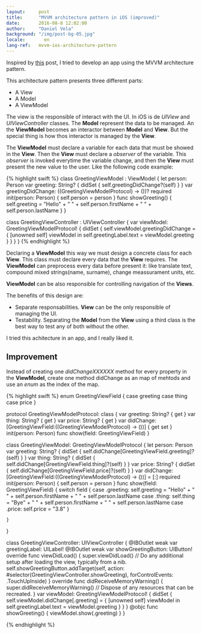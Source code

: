 ```yaml
---
layout:     post
title:      "MVVM architecture pattern in iOS (improved)"
date:       2016-08-8 12:02:00
author:     "Daniel Vela"
background: "/img/post-bg-05.jpg"
locale:       en
lang-ref:   mvvm-ios-architecture-pattern
---
```


Inspired by [this](https://medium.com/ios-os-x-development/ios-architecture-patterns-ecba4c38de52#.8t6ex2n88) post, I tried to develop an app using the MVVM architecture pattern.

This architecture pattern presents three different parts:

- A View
- A Model 
- A ViewModel

The view is the responsible of interact with the UI. In iOS is de *UIView* and *UIViewController* classes. The **Model** represent the data to be managed. An the **ViewModel** becomes an interactor between **Model** and **View**. But the special thing is how thos interactor is managed by the **View**. 

The **ViewModel** must declare a variable for each data that must be showed in the **View**. Then the **View** must declare a *observer* of the variable. This *observer* is invoked everytime the variable change, and then the **View** must present the new value to the user. Like the following code example:

{% highlight swift %}
class GreetingViewModel : ViewModel {
    let person: Person
    var greeting: String? {
        didSet {
            self.greetingDidChange?(self)
        }
    }
    var greetingDidChange: ((GreetingViewModelProtocol) -> ())?
    required init(person: Person) {
        self.person = person
    }
    func showGreeting() {
        self.greeting = "Hello" + " " + self.person.firstName + " " + self.person.lastName
    }
}

class GreetingViewController : UIViewController {
    var viewModel: GreetingViewModelProtocol! {
        didSet {
            self.viewModel.greetingDidChange = { [unowned self] viewModel in
                self.greetingLabel.text = viewModel.greeting
            }
        }
    }
}
{% endhighlight %}

Declaring a **ViewModel** this way we must design a concrete class for each **View**. This class must declare every data that the **View** requires. The **ViewModel** can preprocess every data before present it: like translate text, compound mixed strings(name, surname), change meassurament units, etc.

**ViewModel** can be also responsible for controlling navigation of the **Views**. 

The benefits of this design are:

- Separate responsabilities. **View** can be the only responsible of managing the UI.
- Testability. Separating the **Model** from the **View** using a third class is the best way to test any of both without the other.

I tried this achitecture in an app, and I really liked it.

## Improvement

Instead of creating one *didChangeXXXXXX* method for every property in the **ViewModel**, create one method didChange as an map of mehtods and use an *enum* as the index of the map.

{% highlight swift %}
enum GreetingViewField {
    case greeting
    case thing
    case price
}

protocol GreetingViewModelProtocol: class {
    var greeting: String? { get }
    var thing: String? { get }
    var price: String? { get }
    var didChange: [GreetingViewField:((GreetingViewModelProtocol) -> ())] { get set }
    init(person: Person)
    func show(field: GreetingViewField)
}

class GreetingViewModel: GreetingViewModelProtocol {
    let person: Person
    var greeting: String? {
        didSet {
            self.didChange[GreetingViewField.greeting]?(self)
        }
    }
    var thing: String? {
        didSet {
            self.didChange[GreetingViewField.thing]?(self)
        }
    }
    var price: String? {
        didSet {
            self.didChange[GreetingViewField.price]?(self)
        }
    }
    var didChange: [GreetingViewField:((GreetingViewModelProtocol) -> ())] = [:]
    required init(person: Person) {
        self.person = person
    }
    func show(field: GreetingViewField) {
        switch field {
        case .greeting:
            self.greeting = "Hello" + " " + self.person.firstName + " " + self.person.lastName
        case .thing:
            self.thing = "Bye" + " " + self.person.firstName + " " + self.person.lastName
        case .price:
            self.price = "3.8"
        }
        
    }
}


class GreetingViewController: UIViewController {
    @IBOutlet weak var greetingLabel: UILabel!
    @IBOutlet weak var showGreetingButton: UIButton!
    override func viewDidLoad() {
        super.viewDidLoad()
        // Do any additional setup after loading the view, typically from a nib.
        self.showGreetingButton.addTarget(self, action: #selector(GreetingViewController.showGreeting), forControlEvents: .TouchUpInside)
    }
    override func didReceiveMemoryWarning() {
        super.didReceiveMemoryWarning()
        // Dispose of any resources that can be recreated.
    }
    var viewModel: GreetingViewModelProtocol! {
        didSet {
            self.viewModel.didChange[.greeting] = { [unowned self] viewModel in
                self.greetingLabel.text = viewModel.greeting
            }
        }
    }
    @objc func showGreeting() {
        viewModel.show(.greeting)
    }
}

{% endhighlight %}